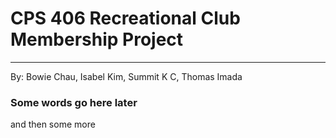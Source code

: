 # CPS 406 Recreational Club Membership Project
---
By: Bowie Chau, Isabel Kim, Summit K C, Thomas Imada
### Some words go here later
and then some more
